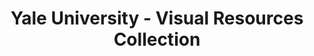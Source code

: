 ---
layout: repo
title: "Yale University - Visual Resources Collection"
id: 6574
permalink: repos/6574/
---